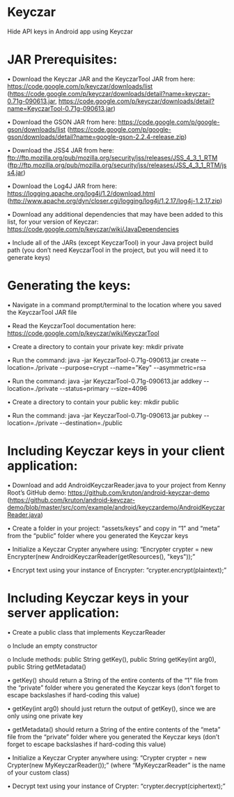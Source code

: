 Keyczar
=======

Hide API keys in Android app using Keyczar

JAR Prerequisites:
==================
•	Download the Keyczar JAR and the KeyczarTool JAR from here: https://code.google.com/p/keyczar/downloads/list (https://code.google.com/p/keyczar/downloads/detail?name=keyczar-0.71g-090613.jar, https://code.google.com/p/keyczar/downloads/detail?name=KeyczarTool-0.71g-090613.jar)

•	Download the GSON JAR from here: https://code.google.com/p/google-gson/downloads/list (https://code.google.com/p/google-gson/downloads/detail?name=google-gson-2.2.4-release.zip)

•	Download the JSS4 JAR from here: ftp://ftp.mozilla.org/pub/mozilla.org/security/jss/releases/JSS_4_3_1_RTM (ftp://ftp.mozilla.org/pub/mozilla.org/security/jss/releases/JSS_4_3_1_RTM/jss4.jar)

•	Download the Log4J JAR from here: https://logging.apache.org/log4j/1.2/download.html (http://www.apache.org/dyn/closer.cgi/logging/log4j/1.2.17/log4j-1.2.17.zip)

•	Download any additional dependencies that may have been added to this list, for your version of Keyczar: https://code.google.com/p/keyczar/wiki/JavaDependencies

•	Include all of the JARs (except KeyczarTool) in your Java project build path (you don’t need KeyczarTool in the project, but you will need it to generate keys) 

Generating the keys:
=====================
•	Navigate in a command prompt/terminal to the location where you saved the KeyczarTool JAR file

•	Read the KeyczarTool documentation here: https://code.google.com/p/keyczar/wiki/KeyczarTool

•	Create a directory to contain your private key: mkdir private

•	Run the command: java -jar KeyczarTool-0.71g-090613.jar create --location=./private --purpose=crypt --name="Key" --asymmetric=rsa

•	Run the command: java -jar KeyczarTool-0.71g-090613.jar addkey --location=./private --status=primary --size=4096

•	Create a directory to contain your public key: mkdir public

•	Run the command: java -jar KeyczarTool-0.71g-090613.jar pubkey --location=./private --destination=./public

Including Keyczar keys in your client application:
=================================================
•	Download and add AndroidKeyczarReader.java to your project from Kenny Root’s GitHub demo: https://github.com/kruton/android-keyczar-demo (https://github.com/kruton/android-keyczar-demo/blob/master/src/com/example/android/keyczardemo/AndroidKeyczarReader.java)

•	Create a folder in your project: “assets/keys” and copy in “1” and “meta” from the “public” folder where you generated the Keyczar keys

•	Initialize a Keyczar Crypter anywhere using: “Encrypter crypter = new Encrypter(new AndroidKeyczarReader(getResources(), "keys"));”

•	Encrypt text using your instance of Encrypter: “crypter.encrypt(plaintext);”

Including Keyczar keys in your server application:
=================================================
•	Create a public class that implements KeyczarReader

  o	Include an empty constructor
  
  o	 Include methods: public String getKey(), public String getKey(int arg0), public String getMetadata()

•	getKey() should return a String of the entire contents of the “1” file from the “private” folder where you generated the Keyczar keys (don’t forget to escape backslashes if hard-coding this value)

•	getKey(int arg0) should just return the output of getKey(), since we are only using one private key

•	getMetadata() should return a String of the entire contents of the “meta” file from the “private” folder where you generated the Keyczar keys (don’t forget to escape backslashes if hard-coding this value)

•	Initialize a Keyczar Crypter anywhere using: “Crypter crypter = new Crypter(new MyKeyczarReader());” (where “MyKeyczarReader” is the name of your custom class)

•	Decrypt text using your instance of Crypter: “crypter.decrypt(ciphertext);”



